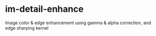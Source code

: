 # im-detail-enhance
Image color &amp; edge enhancement using gamma &amp; alpha correction, and edge sharping kernel
